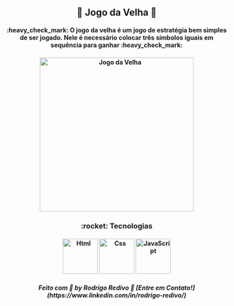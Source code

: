 ###### <h2 align="center">🚀 Jogo da Velha 🚀</h2>

<h4 align="center"> 
	 :heavy_check_mark: O jogo da velha é um jogo de estratégia bem simples de ser jogado. Nele é necessário colocar três símbolos iguais em sequência para ganhar :heavy_check_mark:
</h4>

<h4 align="center">
    <img alt="Jogo da Velha" title="Jogo Da Velha" src="" width="350px" />
</h4>

<h3 align="center"> 
	:rocket: Tecnologias 
</h3>

<h4 align="center">
  <img alt="Html" title="Html" src="https://cdn.pixabay.com/photo/2017/08/05/11/16/logo-2582748_960_720.png" width="80px" />
  <img alt="Css" title="Css" src="https://cdn.pixabay.com/photo/2017/08/05/11/16/logo-2582747_960_720.png" width="80px" />
  <img alt="JavaScript" title="JavaScript" src="https://www.ioanavladau.com/imgs/circle-js-v2.png" width="80px" />
</h4>

<h5 align="center"> 
Feito com 💜 by Rodrigo Redivo 🤝 [Entre em Contato!](https://www.linkedin.com/in/rodrigo-redivo/)
</h5>
